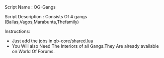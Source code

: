 Script Name : OG-Gangs

Script Description : 
Consists Of 4 gangs (Ballas,Vagos,Marabunta,Thefamily)



Instructions: 
- Just add the jobs in qb-core/shared.lua
- You Will also Need The Interiors of all Gangs.They Are already available on World Of Forums.
